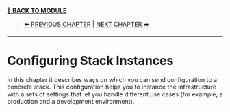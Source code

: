 [__🧭 BACK TO MODULE__](../README.md)

> [⬅️ PREVIOUS CHAPTER](./2-building-environment-with-stacks.md) __|__ [NEXT CHAPTER ➡️](./4-core-practice-continuously-and-deliver.md)

---

# Configuring Stack Instances

In this chapter it describes ways on which you can send configuration to a concrete stack. This configuration helps you to instance the infrastructure with a sets of settings that let you handle different use cases (for example, a production and a development environment).

